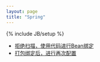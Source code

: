 ```yaml
---
layout: page
title: "Spring"
---
```

{% include JB/setup %}

* [拒绝扫描，使用代码进行Bean绑定](/spring/bean-binding.html)
* [打包绑定后，进行再次配置](/spring/reconfig.html)

